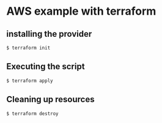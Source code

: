 # AWS example with terraform

## installing the provider

```
$ terraform init
```

## Executing the script

```
$ terraform apply
```

## Cleaning up resources
```
$ terraform destroy
```
